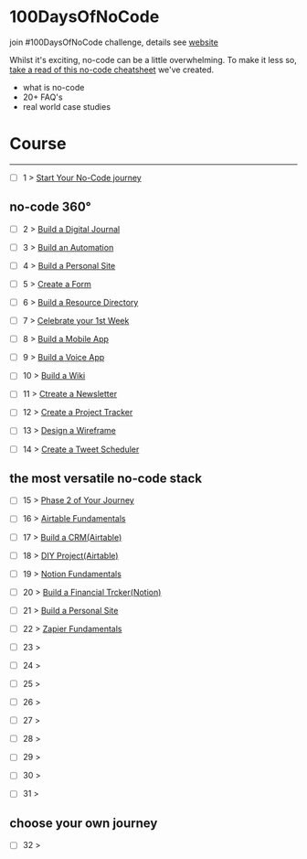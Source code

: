 # 100DaysOfNoCode

join #100DaysOfNoCode challenge, details see [website](https://www.100daysofnocode.com/)

Whilst it's exciting, no-code can be a little overwhelming. To make it less so, [take a read of this no-code cheatsheet](https://narrow-ixora-7de.notion.site/Intro-to-No-Code-3bb1010e8a744d8daf1bb0ff426270b9) we've created.

- what is no-code
- 20+ FAQ's
- real world case studies

# Course
----

- [ ] 1 > [Start Your No-Code journey](days/1.md)

## no-code 360°
- [ ] 2 > [Build a Digital Journal](days/2.md)

- [ ] 3 > [ Build an Automation](days/3.md)
- [ ] 4 > [Build a Personal Site](days/4.md)
- [ ] 5 > [Create a Form](days/5.md)
- [ ] 6 > [Build a Resource Directory](days/6.md)
- [ ] 7 > [Celebrate your 1st Week](days/7.md)
- [ ] 8 > [Build a Mobile App](days/8.md)
- [ ] 9 > [Build a Voice App](days/9.md)
- [ ] 10 > [Build a Wiki](days/10.md)
- [ ] 11 > [Ctreate a Newsletter](days/11.md)
- [ ] 12 > [Create a Project Tracker](days/12.md)
- [ ] 13 > [Design a Wireframe](days/13.md)
- [ ] 14 > [Create a Tweet Scheduler](days/14.md)

## the most versatile no-code stack
- [ ] 15 > [Phase 2 of Your Journey](days/15.md)
- [ ] 16 > [Airtable Fundamentals](days/16.md)
- [ ] 17 > [Build a CRM(Airtable)](days/17.md)
- [ ] 18 > [DIY Project(Airtable)](days/18.md)
- [ ] 19 > [Notion Fundamentals](days/19.md)
- [ ] 20 > [Build a Financial Trcker(Notion)](days/20.md)
- [ ] 21 > [Build a Personal Site](days/21.md)
- [ ] 22 > [Zapier Fundamentals](days/22.md)
- [ ] 23 > [](days/23.md)
- [ ] 24 > [](days/24.md)
- [ ] 25 > [](days/25.md)
- [ ] 26 > [](days/26.md)
- [ ] 27 > [](days/27.md)
- [ ] 28 > [](days/28.md)
- [ ] 29 > [](days/29.md)
- [ ] 30 > [](days/30.md)
- [ ] 31 > [](days/31.md)


## choose your own journey
- [ ] 32 > [](days/32.md)
